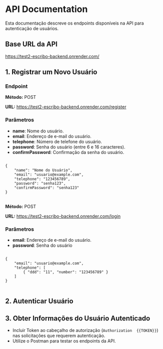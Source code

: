 <body>

<h1>API Documentation</h1>

<p>Esta documentação descreve os endpoints disponíveis na API para autenticação de usuários.</p>

<h2>Base URL da API</h2>

<p><a href="https://test2-escribo-backend.onrender.com/">https://test2-escribo-backend.onrender.com/</a></p>

<h2>1. Registrar um Novo Usuário</h2>

<h3>Endpoint</h3>
<p><strong>Método:</strong> POST</p>
<p><strong>URL:</strong> <a href="https://test2-escribo-backend.onrender.com/register">https://test2-escribo-backend.onrender.com/register</a></p>

<h3>Parâmetros</h3>
<ul>
    <li><strong>name</strong>: Nome do usuário.</li>
    <li><strong>email</strong>: Endereço de e-mail do usuário.</li>
    <li><strong>telephone</strong>: Número de telefone do usuário.</li>
    <li><strong>password</strong>: Senha do usuário (entre 6 e 16 caracteres).</li>
    <li><strong>confirmPassword</strong>: Confirmação da senha do usuário.</li>
</ul>

<pre>
<code>
{
    "name": "Nome do Usuário",
    "email": "usuario@example.com",
    "telephone": "123456789",
    "password": "senha123",
    "confirmPassword": "senha123"
}
</code>
</pre>

<p><strong>Método:</strong> POST</p>
<p><strong>URL:</strong> <a href="https://test2-escribo-backend.onrender.com/login">https://test2-escribo-backend.onrender.com/login</a></p>

<h3>Parâmetros</h3>
<ul>
    <li><strong>email</strong>: Endereço de e-mail do usuário.</li>
    <li><strong>password</strong>: Senha do usuário</li>
</ul>

<pre>
<code>
{
    "email": "usuario@example.com",
    "telephone": [
        { "ddd": "11", "number": "123456789" }
    ]
}
</code>
</pre>

<h2>2. Autenticar Usuário</h2>



<h2>3. Obter Informações do Usuário Autenticado</h2>

<ul>
    <li>Incluir Token ao cabeçalho de autorização (<code>Authorization  {{TOKEN}}</code>) nas solicitações que requerem autenticação.</li>
    <li>Utilize o Postman para testar os endpoints da API.</li>
</ul>
